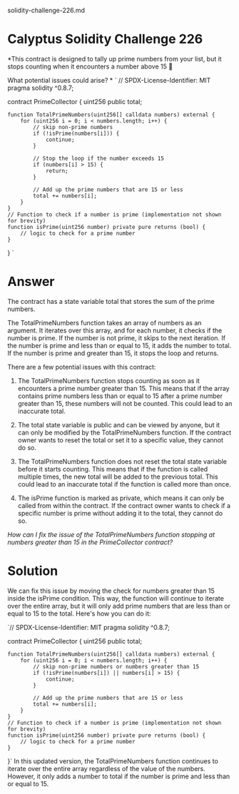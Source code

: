 solidity-challenge-226.md

# Calyptus Solidity Challenge 226
*This contract is designed to tally up prime numbers from your list, but it stops counting when it encounters a number above 15 🚨

What potential issues could arise? *
`
// SPDX-License-Identifier: MIT
pragma solidity ^0.8.7;

contract PrimeCollector {
    uint256 public total;

    function TotalPrimeNumbers(uint256[] calldata numbers) external {
        for (uint256 i = 0; i < numbers.length; i++) {
            // skip non-prime numbers
            if (!isPrime(numbers[i])) {
                continue;
            }

            // Stop the loop if the number exceeds 15
            if (numbers[i] > 15) {
                return;
            }

            // Add up the prime numbers that are 15 or less
            total += numbers[i];
        }
    }
    // Function to check if a number is prime (implementation not shown for brevity)
    function isPrime(uint256 number) private pure returns (bool) {
        // logic to check for a prime number
    }
}
`
# Answer
The contract has a state variable total that stores the sum of the prime numbers.

The TotalPrimeNumbers function takes an array of numbers as an argument. It iterates over this array, and for each number, it checks if the number is prime. If the number is not prime, it skips to the next iteration. If the number is prime and less than or equal to 15, it adds the number to total. If the number is prime and greater than 15, it stops the loop and returns.


There are a few potential issues with this contract:

1. The TotalPrimeNumbers function stops counting as soon as it encounters a prime number greater than 15. This means that if the array contains prime numbers less than or equal to 15 after a prime number greater than 15, these numbers will not be counted. This could lead to an inaccurate total.

2. The total state variable is public and can be viewed by anyone, but it can only be modified by the TotalPrimeNumbers function. If the contract owner wants to reset the total or set it to a specific value, they cannot do so.

3. The TotalPrimeNumbers function does not reset the total state variable before it starts counting. This means that if the function is called multiple times, the new total will be added to the previous total. This could lead to an inaccurate total if the function is called more than once.

4. The isPrime function is marked as private, which means it can only be called from within the contract. If the contract owner wants to check if a specific number is prime without adding it to the total, they cannot do so.

*How can I fix the issue of the TotalPrimeNumbers function stopping at numbers greater than 15 in the PrimeCollector contract?*

# Solution
We can fix this issue by moving the check for numbers greater than 15 inside the isPrime condition. This way, the function will continue to iterate over the entire array, but it will only add prime numbers that are less than or equal to 15 to the total. Here's how you can do it:

`// SPDX-License-Identifier: MIT
pragma solidity ^0.8.7;

contract PrimeCollector {
    uint256 public total;

    function TotalPrimeNumbers(uint256[] calldata numbers) external {
        for (uint256 i = 0; i < numbers.length; i++) {
            // skip non-prime numbers or numbers greater than 15
            if (!isPrime(numbers[i]) || numbers[i] > 15) {
                continue;
            }

            // Add up the prime numbers that are 15 or less
            total += numbers[i];
        }
    }
    // Function to check if a number is prime (implementation not shown for brevity)
    function isPrime(uint256 number) private pure returns (bool) {
        // logic to check for a prime number
    }
}`
In this updated version, the TotalPrimeNumbers function continues to iterate over the entire array regardless of the value of the numbers. However, it only adds a number to total if the number is prime and less than or equal to 15.